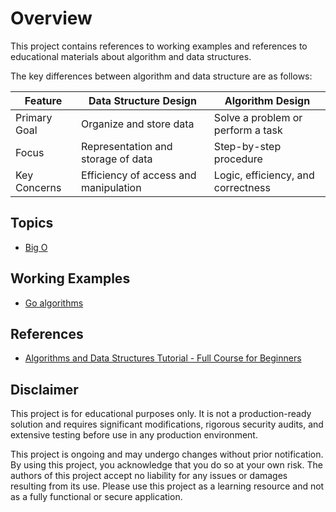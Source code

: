 # Overview

This project contains references to working examples and references to educational materials about algorithm and data structures.

The key differences between algorithm and data structure are as follows:

| Feature | Data Structure Design | Algorithm Design |
|---|---|---|
| Primary Goal | Organize and store data | Solve a problem or perform a task |
| Focus | Representation and storage of data | Step-by-step procedure |
| Key Concerns | Efficiency of access and manipulation | Logic, efficiency, and correctness |

## Topics

* [Big O](./bigo/bigo.md)

## Working Examples

* [Go algorithms](https://github.com/paulwizviz/go-algorithm)

## References

* [Algorithms and Data Structures Tutorial - Full Course for Beginners](https://www.youtube.com/watch?v=8hly31xKli0)

## Disclaimer

This project is for educational purposes only. It is not a production-ready solution and requires significant modifications, rigorous security audits, and extensive testing before use in any production environment.

This project is ongoing and may undergo changes without prior notification. By using this project, you acknowledge that you do so at your own risk. The authors of this project accept no liability for any issues or damages resulting from its use. Please use this project as a learning resource and not as a fully functional or secure application.